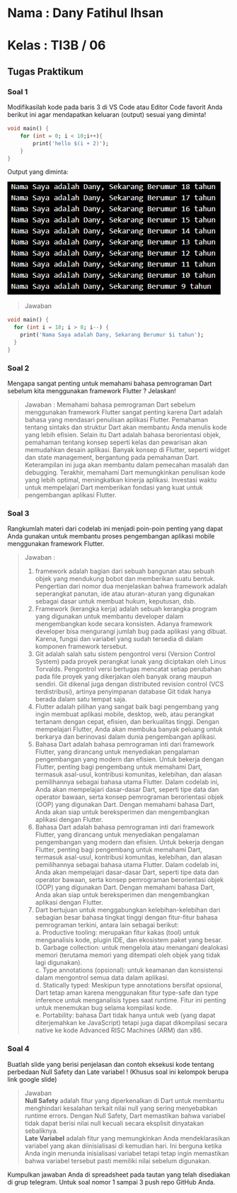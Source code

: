 # Nama : Dany Fatihul Ihsan
# Kelas : TI3B / 06

## Tugas Praktikum
### Soal 1
Modifikasilah kode pada baris 3 di VS Code atau Editor Code favorit Anda berikut ini agar mendapatkan keluaran (output) 
sesuai yang diminta!

```dart
void main() {
    for (int = 0; i < 10;i++){
        print('hello $(i + 2)');
    }
}
```
Output yang diminta:

![alt text](img/image.png)

> Jawaban
```dart
void main() {
  for (int i = 18; i > 8; i--) {
    print('Nama Saya adalah Dany, Sekarang Berumur $i tahun');
  }
}
```

### Soal 2
Mengapa sangat penting untuk memahami bahasa pemrograman Dart sebelum kita menggunakan framework Flutter ? Jelaskan!
> Jawaban : Memahami bahasa pemrograman Dart sebelum menggunakan framework Flutter sangat penting karena Dart adalah bahasa yang mendasari penulisan aplikasi Flutter. Pemahaman tentang sintaks dan struktur Dart akan membantu Anda menulis kode yang lebih efisien. Selain itu Dart adalah bahasa berorientasi objek, pemahaman tentang konsep seperti kelas dan pewarisan akan memudahkan desain aplikasi. Banyak konsep di Flutter, seperti widget dan state management, bergantung pada pemahaman Dart. Keterampilan ini juga akan membantu dalam pemecahan masalah dan debugging. Terakhir, memahami Dart memungkinkan penulisan kode yang lebih optimal, meningkatkan kinerja aplikasi. Investasi waktu untuk mempelajari Dart memberikan fondasi yang kuat untuk pengembangan aplikasi Flutter.

### Soal 3
Rangkumlah materi dari codelab ini menjadi poin-poin penting yang dapat Anda gunakan untuk membantu proses pengembangan aplikasi mobile menggunakan framework Flutter.
> Jawaban :<br>
> 1. framework adalah bagian dari sebuah bangunan atau sebuah objek yang mendukung bobot dan memberikan suatu bentuk. Pengertian dari nomor dua menjelaskan bahwa framework adalah seperangkat panutan, ide atau aturan-aturan yang digunakan sebagai dasar untuk membuat hukum, keputusan, dsb.
> 2. Framework (kerangka kerja) adalah sebuah kerangka program yang digunakan untuk membantu developer dalam mengembangkan kode secara konsisten. Adanya framework developer bisa mengurangi jumlah bug pada aplikasi yang dibuat. Karena, fungsi dan variabel yang sudah tersedia di dalam komponen framework tersebut.
> 3. Git adalah salah satu sistem pengontrol versi (Version Control System) pada proyek perangkat lunak yang diciptakan oleh Linus Torvalds. Pengontrol versi bertugas mencatat setiap perubahan pada file proyek yang dikerjakan oleh banyak orang maupun sendiri. Git dikenal juga dengan distributed revision control (VCS terdistribusi), artinya penyimpanan database Git tidak hanya berada dalam satu tempat saja.
> 4. Flutter adalah pilihan yang sangat baik bagi pengembang yang ingin membuat aplikasi mobile, desktop, web, atau perangkat tertanam dengan cepat, efisien, dan berkualitas tinggi. Dengan mempelajari Flutter, Anda akan membuka banyak peluang untuk berkarya dan berinovasi dalam dunia pengembangan aplikasi.
> 5. Bahasa Dart adalah bahasa pemrograman inti dari framework Flutter, yang dirancang untuk menyediakan pengalaman pengembangan yang modern dan efisien. Untuk bekerja dengan Flutter, penting bagi pengembang untuk memahami Dart, termasuk asal-usul, kontribusi komunitas, kelebihan, dan alasan pemilihannya sebagai bahasa utama Flutter. Dalam codelab ini, Anda akan mempelajari dasar-dasar Dart, seperti tipe data dan operator bawaan, serta konsep pemrograman berorientasi objek (OOP) yang digunakan Dart. Dengan memahami bahasa Dart, Anda akan siap untuk bereksperimen dan mengembangkan aplikasi dengan Flutter.
> 6. Bahasa Dart adalah bahasa pemrograman inti dari framework Flutter, yang dirancang untuk menyediakan pengalaman pengembangan yang modern dan efisien. Untuk bekerja dengan Flutter, penting bagi pengembang untuk memahami Dart, termasuk asal-usul, kontribusi komunitas, kelebihan, dan alasan pemilihannya sebagai bahasa utama Flutter. Dalam codelab ini, Anda akan mempelajari dasar-dasar Dart, seperti tipe data dan operator bawaan, serta konsep pemrograman berorientasi objek (OOP) yang digunakan Dart. Dengan memahami bahasa Dart, Anda akan siap untuk bereksperimen dan mengembangkan aplikasi dengan Flutter.
> 7. Dart bertujuan untuk menggabungkan kelebihan-kelebihan dari sebagian besar bahasa tingkat tinggi dengan fitur-fitur bahasa pemrograman terkini, antara lain sebagai berikut:<br>
    a. Productive tooling: merupakan fitur kakas (tool) untuk menganalisis kode, plugin IDE, dan ekosistem paket yang besar.<br>
    b. Garbage collection: untuk mengelola atau menangani dealokasi memori (terutama memori yang ditempati oleh objek yang tidak lagi digunakan).<br>
    c. Type annotations (opsional): untuk keamanan dan konsistensi dalam mengontrol semua data dalam aplikasi.<br>
    d. Statically typed: Meskipun type annotations bersifat opsional, Dart tetap aman karena menggunakan fitur type-safe dan type inference untuk menganalisis types saat runtime. Fitur ini penting untuk menemukan bug selama kompilasi kode.<br>
    e. Portability: bahasa Dart tidak hanya untuk web (yang dapat diterjemahkan ke JavaScript) tetapi juga dapat dikompilasi secara native ke kode Advanced RISC Machines (ARM) dan x86.


### Soal 4
Buatlah slide yang berisi penjelasan dan contoh eksekusi kode tentang perbedaan Null Safety dan Late variabel ! (Khusus soal ini kelompok berupa link google slide)
>Jawaban<br>
> **Null Safety** adalah fitur yang diperkenalkan di Dart untuk membantu menghindari kesalahan terkait nilai null yang sering menyebabkan runtime errors. Dengan Null Safety, Dart memastikan bahwa variabel tidak dapat berisi nilai null kecuali secara eksplisit dinyatakan sebaliknya.<br>
> **Late Variabel** adalah fitur yang memungkinkan Anda mendeklarasikan variabel yang akan diinisialisasi di kemudian hari. Ini berguna ketika Anda ingin menunda inisialisasi variabel tetapi tetap ingin memastikan bahwa variabel tersebut pasti memiliki nilai sebelum digunakan.

Kumpulkan jawaban Anda di spreadsheet pada tautan yang telah disediakan di grup telegram. Untuk soal nomor 1 sampai 3 push repo GitHub Anda.